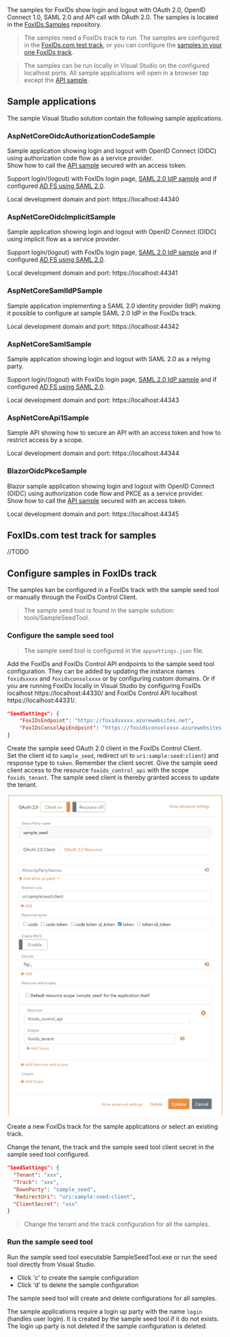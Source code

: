 The samples for FoxIDs show login and logout with OAuth 2.0, OpenID Connect 1.0, SAML 2.0 and API call with OAuth 2.0. The samples is located in the [FoxIDs.Samples](https://github.com/ITfoxtec/FoxIDs.Samples) repository.

> The samples need a FoxIDs track to run. The samples are configured in the [FoxIDs.com test track](#FoxIDscom-test-track-for-samples), or you can configure the [samples in your one FoxIDs track](#Configure-samples-in-FoxIDs-track).

> The samples can be run locally in Visual Studio on the configured localhost ports. All sample applications will open in a browser tap except the [API sample](#AspNetCoreApi1Sample).

## Sample applications

The sample Visual Studio solution contain the following sample applications.

### AspNetCoreOidcAuthorizationCodeSample

Sample application showing login and logout with OpenID Connect (OIDC) using authorization code flow as a service provider.\
Show how to call the [API sample](#AspNetCoreApi1Sample) secured with an access token. 

Support login/(logout) with FoxIDs login page, [SAML 2.0 IdP sample](#AspNetCoreSamlIdPSample) and if configured [AD FS using SAML 2.0](https://github.com/ITfoxtec/FoxIDs/wiki/SAML-2.0#Connecting-AD-FS).

Local development domain and port: https://localhost:44340

### AspNetCoreOidcImplicitSample

Sample application showing login and logout with OpenID Connect (OIDC) using implicit flow as a service provider.

Support login/(logout) with FoxIDs login page, [SAML 2.0 IdP sample](#AspNetCoreSamlIdPSample) and if configured [AD FS using SAML 2.0](https://github.com/ITfoxtec/FoxIDs/wiki/SAML-2.0#Connecting-AD-FS).

Local development domain and port: https://localhost:44341

### AspNetCoreSamlIdPSample

Sample application implementing a SAML 2.0 identity provider (IdP) making it possible to configure at sample SAML 2.0 IdP in the FoxIDs track.

Local development domain and port: https://localhost:44342

### AspNetCoreSamlSample

Sample application showing login and logout with SAML 2.0 as a relying party.

Support login/(logout) with FoxIDs login page, [SAML 2.0 IdP sample](#AspNetCoreSamlIdPSample) and if configured [AD FS using SAML 2.0](https://github.com/ITfoxtec/FoxIDs/wiki/SAML-2.0#Connecting-AD-FS).

Local development domain and port: https://localhost:44343

### AspNetCoreApi1Sample

Sample API showing how to secure an API with an access token and how to restrict access by a scope.

Local development domain and port: https://localhost:44344

### BlazorOidcPkceSample

Blazor sample application showing login and logout with OpenID Connect (OIDC) using authorization code flow and PKCE as a service provider.\
Show how to call the [API sample](#AspNetCoreApi1Sample) secured with an access token. 

Local development domain and port: https://localhost:44345

## FoxIDs.com test track for samples
//TODO

## Configure samples in FoxIDs track

The samples kan be configured in a FoxIDs track with the sample seed tool or manually through the FoxIDs Control Client.  

> The sample seed tool is found in the sample solution: tools/SampleSeedTool.

### Configure the sample seed tool

> The sample seed tool is configured in the `appsettings.json` file.

Add the FoxIDs and FoxIDs Control API endpoints to the sample seed tool configuration. They can be added by updating the instance names `foxidsxxxx` and `foxidsconsolxxxx` or by configuring custom domains. Or if you are running FoxIDs locally in Visual Studio by configuring FoxIDs localhost https://localhost:44330/ and FoxIDs Control API localhost https://localhost:44331/.

```json
"SeedSettings": {
    "FoxIDsEndpoint": "https://foxidsxxxx.azurewebsites.net", 
    "FoxIDsConsolApiEndpoint": "https://foxidsconsolxxxx.azurewebsites.net/api"
}
```

Create the sample seed OAuth 2.0 client in the FoxIDs Control Client.  
Set the client id to `sample_seed`, redirect uri to `uri:sample:seed:client`) and response type to `token`. Remember the client secret. Give the sample seed client access to the resource `foxids_control_api` with the scope `foxids_tenant`. The sample seed client is thereby granted access to update the tenant.

![FoxIDs Control Client - sample_seed client](images/sample_seed-client.png)

Create a new FoxIDs track for the sample applications or select an existing track.

Change the tenant, the track and the sample seed tool client secret in the sample seed tool configured. 

```json
"SeedSettings": {
  "Tenant": "xxx",
  "Track": "xxx",
  "DownParty": "sample_seed",
  "RedirectUri": "uri:sample:seed:client",
  "ClientSecret": "xxx"
}
```

> Change the tenant and the track configuration for all the samples. 

### Run the sample seed tool

Run the sample seed tool executable SampleSeedTool.exe or run the seed tool directly from Visual Studio. 

* Click 'c' to create the sample configuration 
* Click 'd' to delete the sample configuration

The sample seed tool will create and delete configurations for all samples.

The sample applications require a login up party with the name `login` (handles user login). It is created by the sample seed tool if it do not exists. The login up party is not deleted if the sample configuration is deleted.
